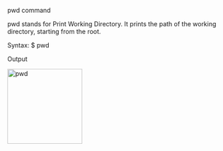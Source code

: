 pwd command

pwd stands for Print Working Directory. It prints the path of the working directory, starting from the root.

Syntax:
  $ pwd 
  
 Output

<img width="169" alt="pwd" src="https://user-images.githubusercontent.com/92944722/157807789-ee767513-4157-4425-a450-37f3944a6e7f.png">
